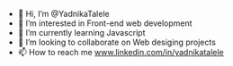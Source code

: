 - 👋 Hi, I’m @YadnikaTalele
- 👀 I’m interested in Front-end web development
- 🌱 I’m currently learning Javascript
- 💞️ I’m looking to collaborate on Web desiging projects
- 📫 How to reach me www.linkedin.com/in/yadnikatalele

<!---
YadnikaTalele/YadnikaTalele is a ✨ special ✨ repository because its `README.md` (this file) appears on your GitHub profile.
You can click the Preview link to take a look at your changes.
--->
